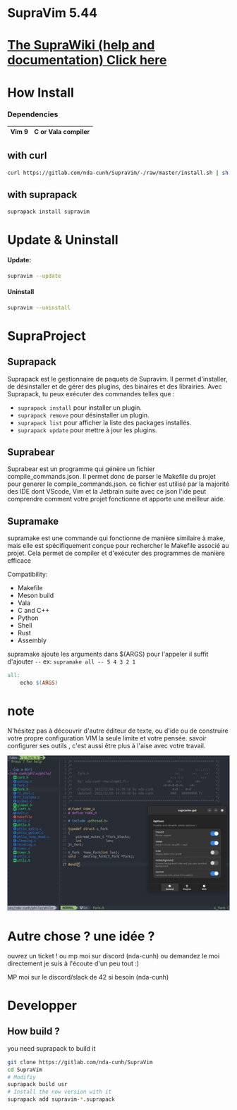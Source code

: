 # SupraVim 5.44

# [The SupraWiki (help and documentation) Click here](https://gitlab.com/nda-cunh/SupraVim/-/wikis/home)


# How Install 
### Dependencies

| Vim 9 | C or Vala compiler |
|-------| ------------------ |

## with curl
```bash
curl https://gitlab.com/nda-cunh/SupraVim/-/raw/master/install.sh | sh
```

## with suprapack
```bash
suprapack install supravim
```

# Update & Uninstall

#### Update:
```bash
supravim --update
```

#### Uninstall

```bash
supravim --uninstall
```

# SupraProject

## Suprapack

Suprapack est le gestionnaire de paquets de Supravim. Il permet d'installer, de désinstaller et de gérer des plugins, des binaires et des librairies. Avec Suprapack, tu peux exécuter des commandes telles que :

-  `suprapack install` pour installer un plugin.
-  `suprapack remove`  pour désinstaller un plugin.
-  `suprapack list`    pour afficher la liste des packages installés.
-  `suprapack update`  pour mettre à jour les plugins.

## Suprabear
Suprabear est un programme qui génère un fichier compile_commands.json. Il permet donc de parser le Makefile du projet pour generer le compile_commands.json. ce fichier est utilisé par la majorité des IDE dont VScode, Vim et la Jetbrain suite
avec ce json l'ide peut comprendre comment votre projet fonctionne et apporte une meilleur aide.

## Supramake
supramake est une commande qui fonctionne de manière similaire à make, mais elle est spécifiquement conçue pour rechercher le Makefile associé au projet. Cela permet de compiler et d'exécuter des programmes de manière efficace

Compatibility:
  - Makefile
  - Meson build
  - Vala
  - C and C++
  - Python
  - Shell
  - Rust
  - Assembly

supramake ajoute les arguments dans $(ARGS)
pour l'appeler il suffit d'ajouter `--`
ex: `supramake all -- 5 4 3 2 1`
```makefile
all:
    echo $(ARGS)
```


# note

N'hésitez pas à découvrir d'autre éditeur de texte, ou d'ide ou de construire votre propre configuration VIM la seule limite et votre pensée. savoir configurer ses outils , c'est aussi être plus à l'aise avec votre travail.

<img src="readme.png"/>

# Autre chose ? une idée ?
ouvrez un ticket ! ou mp moi sur discord (nda-cunh) ou demandez le moi directement
je suis à l'écoute d'un peu tout :)

MP moi sur le discord/slack de 42 si besoin (nda-cunh)

# Developper

## How build ?

you need suprapack to build it
```bash
git clone https://gitlab.com/nda-cunh/SupraVim
cd SupraVim
# Modifiy
suprapack build usr
# Install the new version with it
suprapack add supravim-*.suprapack
```

